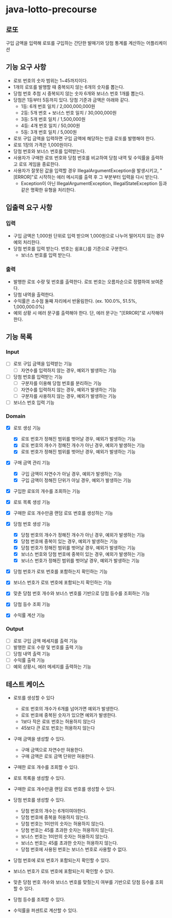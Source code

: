 # java-lotto-precourse

## 로또
구입 금액을 입력해 로또를 구입하는 간단한 발매기와 당첨 통계를 계산하는 어플리케이션

## 기능 요구 사항
+ 로또 번호의 숫자 범위는 1~45까지이다.
+ 1개의 로또를 발행할 때 중복되지 않는 6개의 숫자를 뽑는다.
+ 당첨 번호 추첨 시 중복되지 않는 숫자 6개와 보너스 번호 1개를 뽑는다.
+ 당첨은 1등부터 5등까지 있다. 당첨 기준과 금액은 아래와 같다.
  + 1등: 6개 번호 일치 / 2,000,000,000원
  + 2등: 5개 번호 + 보너스 번호 일치 / 30,000,000원
  + 3등: 5개 번호 일치 / 1,500,000원
  + 4등: 4개 번호 일치 / 50,000원
  + 5등: 3개 번호 일치 / 5,000원
+ 로또 구입 금액을 입력하면 구입 금액에 해당하는 만큼 로또를 발행해야 한다.
+ 로또 1장의 가격은 1,000원이다.
+ 당첨 번호와 보너스 번호를 입력받는다.
+ 사용자가 구매한 로또 번호와 당첨 번호를 비교하여 당첨 내역 및 수익률을 출력하고 로또 게임을 종료한다.
+ 사용자가 잘못된 값을 입력할 경우 IllegalArgumentException을 발생시키고, "[ERROR]"로 시작하는 에러 메시지를 출력 후 그 부분부터 입력을 다시 받는다.
    + Exception이 아닌 IllegalArgumentException, IllegalStateException 등과 같은 명확한 유형을 처리한다.

## 입출력 요구 사항

### 입력
+ 구입 금액은 1,000원 단위로 입력 받으며 1,000원으로 나누어 떨어지지 않는 경우 예외 처리한다.
+ 당첨 번호를 입력 받는다. 번호는 쉼표(,)를 기준으로 구분한다.
  + 보너스 번호를 입력 받는다.

### 출력
+ 발행한 로또 수량 및 번호를 출력한다. 로또 번호는 오름차순으로 정렬하여 보여준다.
+ 당첨 내역을 출력한다.
+ 수익률은 소수점 둘째 자리에서 반올림한다. (ex. 100.0%, 51.5%, 1,000,000.0%)
+ 예외 상황 시 에러 문구를 출력해야 한다. 단, 에러 문구는 "[ERROR]"로 시작해야 한다.


## 기능 목록

### Input
+ [ ] 로또 구입 금액을 입력받는 기능
  + [ ] 자연수를 입력하지 않는 경우, 예외가 발생하는 기능
+ [ ] 당첨 번호를 입력받는 기능
  + [ ] 구분자를 이용해 당첨 번호를 분리하는 기능
  + [ ] 자연수를 입력하지 않는 경우, 예외가 발생하는 기능
  + [ ] 구분자를 사용하지 않는 경우, 예외가 발생하는 기능
+ [ ] 보너스 번호 입력 기능

### Domain
+ [x] 로또 생성 기능
  + [x] 로또 번호가 정해진 범위를 벗어날 경우, 예외가 발생하는 기능
  + [x] 로또 번호의 개수가 정해진 개수가 아닌 경우, 예외가 발생하는 기능
  + [x] 로또 번호가 정해진 범위를 벗어난 경우, 예외가 발생하는 기능

+ [x] 구매 금액 관리 기능
  + [x] 구입 금액이 자연수가 아닐 경우, 예외가 발생하는 기능
  + [x] 구입 금액이 정해진 단위가 아닐 경우, 예외가 발생하는 기능
+ [x] 구입한 로또의 개수를 조회하는 기능

+ [x] 로또 목록 생성 기능

+ [x] 구매한 로또 개수만큼 랜덤 로또 번호를 생성하는 기능

+ [x] 당첨 번호 생성 기능
  + [x] 당첨 번호의 개수가 정해진 개수가 아닌 경우, 예외가 발생하는 기능
  + [x] 당첨 번호에 중복이 있는 경우, 예외가 발생하는 기능
  + [x] 당첨 번호가 정해진 범위를 벗어날 경우, 예외가 발생하는 기능
  + [x] 보너스 번호와 당첨 번호에 중복이 있는 경우, 예외가 발생하는 기능
  + [x] 보너스 번호가 정해진 범위를 벗어날 경우, 예외가 발생하는 기능
  
+ [x] 당첨 번호가 로또 번호를 포함하는지 확인하는 기능
+ [x] 보너스 번호가 로또 번호에 포함되는지 확인하는 기능

+ [x] 맞춘 당첨 번호 개수와 보너스 번호를 기반으로 당첨 등수를 조회하는 기능

+ [x] 당첨 등수 조회 기능
+ [x] 수익률 계산 기능

### Output
+ [ ] 로또 구입 금액 메세지를 출력 기능
+ [ ] 발행한 로또 수량 및 번호를 출력 기능
+ [ ] 당첨 내역 출력 기능
+ [ ] 수익률 출력 기능
+ [ ] 예외 상황시, 에러 메세지를 출력하는 기능

## 테스트 케이스
+ 로또를 생성할 수 있다
  + 로또 번호의 개수가 6개를 넘어가면 예외가 발생한다. 
  + 로또 번호에 중복된 숫자가 있으면 예외가 발생한다.
  + 1보다 작은 로또 번호는 허용하지 않는다
  + 45보다 큰 로또 번호는 허용하지 않는다

+ 구매 금액을 생성할 수 있다.
  + 구매 금액으로 자연수만 혀용한다.
  + 구매 금액은 로또 금액 단위만 혀용한다.
+ 구매한 로또 개수를 조회할 수 있다.

+ 로또 목록을 생성할 수 있다.

+ 구매한 로또 개수만큼 랜덤 로또 번호를 생성할 수 있다.

+ 당첨 번호를 생성할 수 있다.
  + 당첨 번호의 개수는 6개이여야한다.
  + 당첨 번호에 중복을 허용하지 않는다.
  + 당첨 번호는 1미만의 숫자는 허용하지 않는다.
  + 당첨 번호는 45를 초과한 숫자는 허용하지 않는다.
  + 보너스 번호는 1미만의 숫자는 허용하지 않는다.
  + 보너스 번호는 45를 초과한 숫자는 허용하지 않는다.
  + 당첨 번호에 사용된 번호는 보너스 번호로 사용할 수 없다.

+ 당첨 번호에 로또 번호가 포함되는지 확인할 수 있다.
+ 보너스 번호가 로또 번호에 포함되는지 확인할 수 있다.

+ 맞춘 당첨 번호 개수와 보너스 번호를 맞췄는지 여부를 기반으로 당첨 등수를 조회할 수 있다.

+ 당첨 등수를 조회할 수 있다.
+ 수익률을 퍼센트로 계산할 수 있다.